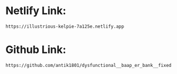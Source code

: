 # Netlify Link:
```
https://illustrious-kelpie-7a125e.netlify.app
```
# Github Link:
```
https://github.com/antik1801/dysfunctional__baap_er_bank__fixed
```
